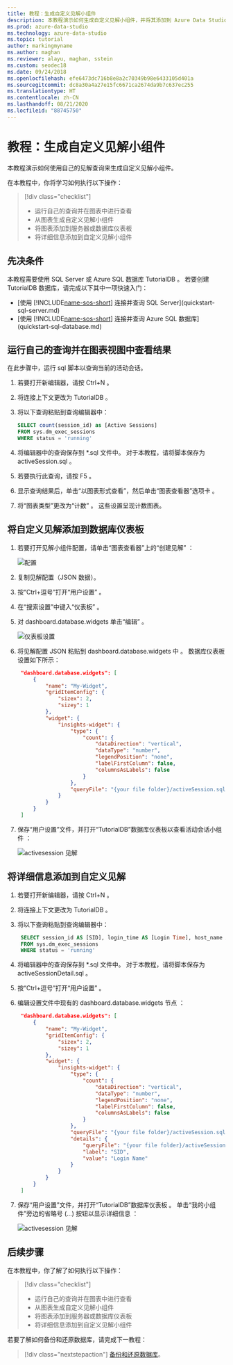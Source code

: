 ```yaml
---
title: 教程：生成自定义见解小组件
description: 本教程演示如何生成自定义见解小组件，并将其添加到 Azure Data Studio 中的数据库和服务器仪表板。
ms.prod: azure-data-studio
ms.technology: azure-data-studio
ms.topic: tutorial
author: markingmyname
ms.author: maghan
ms.reviewer: alayu, maghan, sstein
ms.custom: seodec18
ms.date: 09/24/2018
ms.openlocfilehash: efe6473dc716b8e8a2c70349b98e6433105d401a
ms.sourcegitcommit: dc8a30a4a27e15fc6671ca2674da9b7c637ec255
ms.translationtype: HT
ms.contentlocale: zh-CN
ms.lasthandoff: 08/21/2020
ms.locfileid: "88745750"
---
```

# <a name="tutorial-build-a-custom-insight-widget"></a>教程：生成自定义见解小组件

本教程演示如何使用自己的见解查询来生成自定义见解小组件。

在本教程中，你将学习如何执行以下操作：
> [!div class="checklist"]
> * 运行自己的查询并在图表中进行查看
> * 从图表生成自定义见解小组件
> * 将图表添加到服务器或数据库仪表板
> * 将详细信息添加到自定义见解小组件

## <a name="prerequisites"></a>先决条件

本教程需要使用 SQL Server 或 Azure SQL 数据库 TutorialDB  。 若要创建 TutorialDB  数据库，请完成以下其中一项快速入门：

- [使用 [!INCLUDE[name-sos-short](../includes/name-sos-short.md)] 连接并查询 SQL Server](quickstart-sql-server.md)
- [使用 [!INCLUDE[name-sos-short](../includes/name-sos-short.md)] 连接并查询 Azure SQL 数据库](quickstart-sql-database.md)


## <a name="run-your-own-query-and-view-the-result-in-a-chart-view"></a>运行自己的查询并在图表视图中查看结果
在此步骤中，运行 sql 脚本以查询当前的活动会话。

1. 若要打开新编辑器，请按 Ctrl+N  。 

2. 将连接上下文更改为 TutorialDB  。

3. 将以下查询粘贴到查询编辑器中：

   ```sql
   SELECT count(session_id) as [Active Sessions]
   FROM sys.dm_exec_sessions
   WHERE status = 'running'
   ```

4. 将编辑器中的查询保存到 \*.sql 文件中。 对于本教程，请将脚本保存为 activeSession.sql  。

5. 若要执行此查询，请按 F5  。

6. 显示查询结果后，单击“以图表形式查看”，然后单击“图表查看器”选项卡   。

7. 将“图表类型”更改为“计数”   。 这些设置呈现计数图表。

## <a name="add-the-custom-insight-to-the-database-dashboard"></a>将自定义见解添加到数据库仪表板

1. 若要打开见解小组件配置，请单击“图表查看器”上的“创建见解”   ：

   ![配置](./media/tutorial-build-custom-insight-sql-server/create-insight.png)
   
2. 复制见解配置（JSON 数据）。 

3. 按“Ctrl+逗号”打开“用户设置”   。

4. 在“搜索设置”中键入“仪表板”   。

5. 对 dashboard.database.widgets 单击“编辑”   。

   ![仪表板设置](./media/tutorial-build-custom-insight-sql-server/dashboard-settings.png)

6. 将见解配置 JSON 粘贴到 dashboard.database.widgets 中  。 数据库仪表板设置如下所示：

   ```json
    "dashboard.database.widgets": [
        {
            "name": "My-Widget",
            "gridItemConfig": {
                "sizex": 2,
                "sizey": 1
            },
            "widget": {
                "insights-widget": {
                    "type": {
                        "count": {
                            "dataDirection": "vertical",
                            "dataType": "number",
                            "legendPosition": "none",
                            "labelFirstColumn": false,
                            "columnsAsLabels": false
                        }
                    },
                    "queryFile": "{your file folder}/activeSession.sql"
                }
            }
        }
    ]
   ```

7. 保存“用户设置”文件，并打开“TutorialDB”数据库仪表板以查看活动会话小组件   ：

   ![activesession 见解](./media/tutorial-build-custom-insight-sql-server/insight-activesession-dashboard.png)

## <a name="add-details-to-custom-insight"></a>将详细信息添加到自定义见解

1. 若要打开新编辑器，请按 Ctrl+N  。

2. 将连接上下文更改为 TutorialDB  。

3. 将以下查询粘贴到查询编辑器中：

   ```sql
    SELECT session_id AS [SID], login_time AS [Login Time], host_name AS [Host Name], program_name AS [Program Name], login_name AS [Login Name]
    FROM sys.dm_exec_sessions
    WHERE status = 'running'
   ```

4. 将编辑器中的查询保存到 \*.sql 文件中。 对于本教程，请将脚本保存为 activeSessionDetail.sql  。

5. 按“Ctrl+逗号”打开“用户设置”   。

6. 编辑设置文件中现有的 dashboard.database.widgets 节点  ：

   ```json
    "dashboard.database.widgets": [
        {
            "name": "My-Widget",
            "gridItemConfig": {
                "sizex": 2,
                "sizey": 1
            },
            "widget": {
                "insights-widget": {
                    "type": {
                        "count": {
                            "dataDirection": "vertical",
                            "dataType": "number",
                            "legendPosition": "none",
                            "labelFirstColumn": false,
                            "columnsAsLabels": false
                        }
                    },
                    "queryFile": "{your file folder}/activeSession.sql",
                    "details": {
                        "queryFile": "{your file folder}/activeSessionDetail.sql",
                        "label": "SID",
                        "value": "Login Name"
                    }
                }
            }
        }
    ]
   ```

7. 保存“用户设置”文件，并打开“TutorialDB”数据库仪表板   。 单击“我的小组件”旁边的省略号 (...) 按钮以显示详细信息  ：

    ![activesession 见解](./media/tutorial-build-custom-insight-sql-server/insight-activesession-detail.png)

## <a name="next-steps"></a>后续步骤
在本教程中，你了解了如何执行以下操作：
> [!div class="checklist"]
> * 运行自己的查询并在图表中进行查看
> * 从图表生成自定义见解小组件
> * 将图表添加到服务器或数据库仪表板
> * 将详细信息添加到自定义见解小组件

若要了解如何备份和还原数据库，请完成下一教程：

> [!div class="nextstepaction"]
> [备份和还原数据库](tutorial-backup-restore-sql-server.md)。
